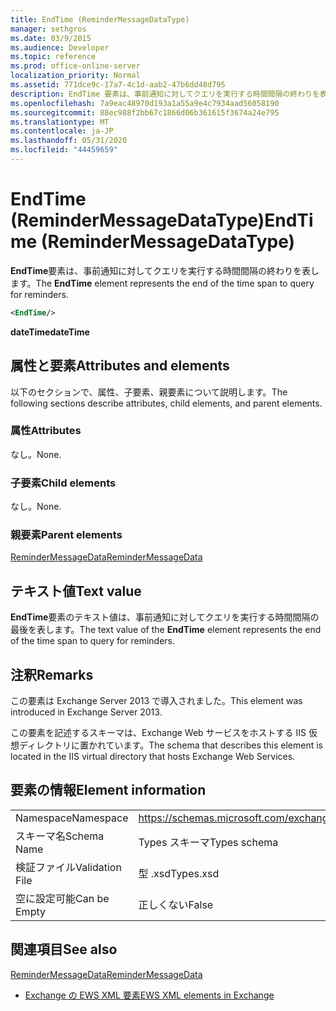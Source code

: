 ```yaml
---
title: EndTime (ReminderMessageDataType)
manager: sethgros
ms.date: 03/9/2015
ms.audience: Developer
ms.topic: reference
ms.prod: office-online-server
localization_priority: Normal
ms.assetid: 771dce9c-17a7-4c1d-aab2-47b6dd48d795
description: EndTime 要素は、事前通知に対してクエリを実行する時間間隔の終わりを表します。
ms.openlocfilehash: 7a9eac48970d193a1a55a9e4c7934aad56058190
ms.sourcegitcommit: 88ec988f2bb67c1866d06b361615f3674a24e795
ms.translationtype: MT
ms.contentlocale: ja-JP
ms.lasthandoff: 05/31/2020
ms.locfileid: "44459659"
---
```

# <a name="endtime-remindermessagedatatype"></a><span data-ttu-id="00ce0-103">EndTime (ReminderMessageDataType)</span><span class="sxs-lookup"><span data-stu-id="00ce0-103">EndTime (ReminderMessageDataType)</span></span>

<span data-ttu-id="00ce0-104">**EndTime**要素は、事前通知に対してクエリを実行する時間間隔の終わりを表します。</span><span class="sxs-lookup"><span data-stu-id="00ce0-104">The **EndTime** element represents the end of the time span to query for reminders.</span></span> 
  
```XML
<EndTime/>
```

 <span data-ttu-id="00ce0-105">**dateTime**</span><span class="sxs-lookup"><span data-stu-id="00ce0-105">**dateTime**</span></span>
## <a name="attributes-and-elements"></a><span data-ttu-id="00ce0-106">属性と要素</span><span class="sxs-lookup"><span data-stu-id="00ce0-106">Attributes and elements</span></span>

<span data-ttu-id="00ce0-107">以下のセクションで、属性、子要素、親要素について説明します。</span><span class="sxs-lookup"><span data-stu-id="00ce0-107">The following sections describe attributes, child elements, and parent elements.</span></span>
  
### <a name="attributes"></a><span data-ttu-id="00ce0-108">属性</span><span class="sxs-lookup"><span data-stu-id="00ce0-108">Attributes</span></span>

<span data-ttu-id="00ce0-109">なし。</span><span class="sxs-lookup"><span data-stu-id="00ce0-109">None.</span></span>
  
### <a name="child-elements"></a><span data-ttu-id="00ce0-110">子要素</span><span class="sxs-lookup"><span data-stu-id="00ce0-110">Child elements</span></span>

<span data-ttu-id="00ce0-111">なし。</span><span class="sxs-lookup"><span data-stu-id="00ce0-111">None.</span></span>
  
### <a name="parent-elements"></a><span data-ttu-id="00ce0-112">親要素</span><span class="sxs-lookup"><span data-stu-id="00ce0-112">Parent elements</span></span>

[<span data-ttu-id="00ce0-113">ReminderMessageData</span><span class="sxs-lookup"><span data-stu-id="00ce0-113">ReminderMessageData</span></span>](remindermessagedata.md)
  
## <a name="text-value"></a><span data-ttu-id="00ce0-114">テキスト値</span><span class="sxs-lookup"><span data-stu-id="00ce0-114">Text value</span></span>

<span data-ttu-id="00ce0-115">**EndTime**要素のテキスト値は、事前通知に対してクエリを実行する時間間隔の最後を表します。</span><span class="sxs-lookup"><span data-stu-id="00ce0-115">The text value of the **EndTime** element represents the end of the time span to query for reminders.</span></span> 
  
## <a name="remarks"></a><span data-ttu-id="00ce0-116">注釈</span><span class="sxs-lookup"><span data-stu-id="00ce0-116">Remarks</span></span>

<span data-ttu-id="00ce0-117">この要素は Exchange Server 2013 で導入されました。</span><span class="sxs-lookup"><span data-stu-id="00ce0-117">This element was introduced in Exchange Server 2013.</span></span>
  
<span data-ttu-id="00ce0-118">この要素を記述するスキーマは、Exchange Web サービスをホストする IIS 仮想ディレクトリに置かれています。</span><span class="sxs-lookup"><span data-stu-id="00ce0-118">The schema that describes this element is located in the IIS virtual directory that hosts Exchange Web Services.</span></span>
  
## <a name="element-information"></a><span data-ttu-id="00ce0-119">要素の情報</span><span class="sxs-lookup"><span data-stu-id="00ce0-119">Element information</span></span>

|||
|:-----|:-----|
|<span data-ttu-id="00ce0-120">Namespace</span><span class="sxs-lookup"><span data-stu-id="00ce0-120">Namespace</span></span>  <br/> |https://schemas.microsoft.com/exchange/services/2006/types  <br/> |
|<span data-ttu-id="00ce0-121">スキーマ名</span><span class="sxs-lookup"><span data-stu-id="00ce0-121">Schema Name</span></span>  <br/> |<span data-ttu-id="00ce0-122">Types スキーマ</span><span class="sxs-lookup"><span data-stu-id="00ce0-122">Types schema</span></span>  <br/> |
|<span data-ttu-id="00ce0-123">検証ファイル</span><span class="sxs-lookup"><span data-stu-id="00ce0-123">Validation File</span></span>  <br/> |<span data-ttu-id="00ce0-124">型 .xsd</span><span class="sxs-lookup"><span data-stu-id="00ce0-124">Types.xsd</span></span>  <br/> |
|<span data-ttu-id="00ce0-125">空に設定可能</span><span class="sxs-lookup"><span data-stu-id="00ce0-125">Can be Empty</span></span>  <br/> |<span data-ttu-id="00ce0-126">正しくない</span><span class="sxs-lookup"><span data-stu-id="00ce0-126">False</span></span>  <br/> |
   
## <a name="see-also"></a><span data-ttu-id="00ce0-127">関連項目</span><span class="sxs-lookup"><span data-stu-id="00ce0-127">See also</span></span>



[<span data-ttu-id="00ce0-128">ReminderMessageData</span><span class="sxs-lookup"><span data-stu-id="00ce0-128">ReminderMessageData</span></span>](remindermessagedata.md)


- [<span data-ttu-id="00ce0-129">Exchange の EWS XML 要素</span><span class="sxs-lookup"><span data-stu-id="00ce0-129">EWS XML elements in Exchange</span></span>](ews-xml-elements-in-exchange.md)

